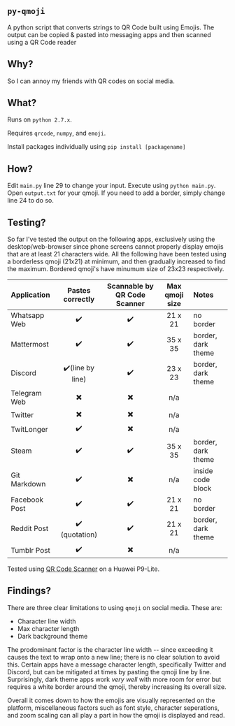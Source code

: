 ## `py-qmoji`
A python script that converts strings to QR Code built using Emojis. The output can be copied & pasted into messaging apps and then scanned using a QR Code reader

## Why? 
So I can annoy my friends with QR codes on social media.

## What?
Runs on `python 2.7.x`.

Requires `qrcode`, `numpy`, and `emoji`.

Install packages individually using `pip install [packagename]`

## How?
Edit `main.py` line 29 to change your input. Execute using `python main.py`. Open `output.txt` for your qmoji. If you need to add a border, simply change line 24 to do so.

## Testing?
So far I've tested the output on the following apps, exclusively using the desktop/web-browser since phone screens cannot properly display emojis that are at least 21 characters wide. All the following have been tested using a borderless qmoji (21x21) at minimum, and then gradually increased to find the maximum. Bordered qmoji's have minumum size of 23x23 respectively.

| Application   | Pastes correctly | Scannable by QR Code Scanner | Max qmoji size  | Notes |
| :--           | :---:            | :---:                        | :---:           |:---  |
| Whatsapp Web  | ✔️               | ✔️                          | 21 x 21        | no border | 
| Mattermost    | ✔️               | ✔️                          | 35 x 35        | border, dark theme |
| Discord       | ✔️(line by line) | ✔️                          | 23 x 23        | border, dark theme |
| Telegram Web  | ✖️               | ✖️                          | n/a            | |
| Twitter       | ✖️               | ✖️                          | n/a            | |
| TwitLonger    | ✔️               | ✖️                          | n/a            | |
| Steam         | ✔️               | ✔️                          | 35 x 35        | border, dark theme |
| Git Markdown  | ✔️               | ✖️                          | n/a            | inside code block |
| Facebook Post | ✔️               | ✔️                         | 21 x 21         | no border |
| Reddit Post   | ✔️ (quotation)  | ✔️                         | 21 x 21         | border, dark theme |
| Tumblr Post   | ✔️              | ✖️                          | n/a            | |

Tested using [QR Code Scanner](https://play.google.com/store/apps/details?id=tw.mobileapp.qrcode.banner&hl=en) on a Huawei P9-Lite.

## Findings?
There are three clear limitations to using `qmoji` on social media. These are:

* Character line width 
* Max character length
* Dark background theme

The prodominant factor is the character line width -- since exceeding it causes the text to wrap onto a new line; there is no clear solution to avoid this. Certain apps have a message character length, specifically Twitter and Discord, but can be mitigated at times by pasting the qmoji line by line. Surprisingly, dark theme apps work *very well* with more room for error but requires a white border around the qmoji, thereby increasing its overall size. 

Overall it comes down to how the emojis are visually represented on the platform, miscellaneous factors such as font style, character seperations, and zoom scaling can all play a part in how the qmoji is  displayed and read.
